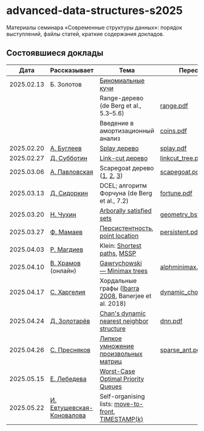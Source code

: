 # advanced-data-structures-s2025
Материалы семинара «Современные структуры данных»: порядок выступлений, файлы статей, краткие содержания докладов.

## Состоявшиеся доклады


|    Дата    |  Рассказывает  |  Тема  |  Пересказ  |
|------------|----------------|--------|------------|
| 2025.02.13 | Б. Золотов | [Биномиальные кучи](https://neerc.ifmo.ru/wiki/index.php?title=%D0%91%D0%B8%D0%BD%D0%BE%D0%BC%D0%B8%D0%B0%D0%BB%D1%8C%D0%BD%D0%B0%D1%8F_%D0%BA%D1%83%D1%87%D0%B0) | |
| | | Range-дерево (de Berg et al., 5.3–5.6) | [range.pdf](https://github.com/boris-a-zolotov/advanced-data-structures-s2025/blob/main/summaries/range.pdf) |
| | | Введение в амортизационный анализ | [coins.pdf](https://github.com/boris-a-zolotov/advanced-data-structures-s2025/blob/main/summaries/coins.pdf) |
| 2025.02.20 | [А. Буглеев](https://t.me/handelluss) | [Splay дерево](https://www.cs.cmu.edu/~sleator/papers/self-adjusting.pdf) | [splay.pdf](https://github.com/boris-a-zolotov/advanced-data-structures-s2025/blob/main/summaries/splay.pdf) |
| 2025.02.27 | [Д. Субботин](https://t.me/endimaa) | [Link-cut дерево](https://www.cs.cmu.edu/~sleator/papers/dynamic-trees.pdf) | [linkcut_tree.pdf](https://github.com/boris-a-zolotov/advanced-data-structures-s2025/blob/main/summaries/linkcut_tree.pdf) |
| 2025.03.06 | [А. Павловская](https://t.me/yungeiren) | Scapegoat дерево ([1](https://people.csail.mit.edu/rivest/pubs/GR93.pdf), [2](https://github.com/boris-a-zolotov/course-ads-s20/blob/master/main.pdf), [3](https://neerc.ifmo.ru/wiki/index.php?title=Scapegoat_Tree)) | [scapegoat.pdf](https://github.com/boris-a-zolotov/advanced-data-structures-s2025/blob/main/summaries/scapegoat.pdf) |
| 2025.03.13 | [Д. Сидоркин](https://t.me/sid00r) | DCEL; алгоритм Форчуна (de Berg et al., 7.2) | [fortune.pdf](https://github.com/boris-a-zolotov/advanced-data-structures-s2025/blob/main/summaries/fortune.pdf) |
| 2025.03.20 | [Н. Чухин](https://t.me/hamerfall) | [Arborally satisfied sets](https://erikdemaine.org/papers/BST_SODA2009/paper.pdf) | [geometry_bst.pdf](https://github.com/boris-a-zolotov/advanced-data-structures-s2025/blob/main/summaries/geometry_bst.pdf) |
| 2025.03.27 | [Ф. Мамаев](https://t.me/graphtreeheap) | [Персистентность](https://www.cs.cmu.edu/~sleator/papers/another-persistence.pdf), [point location](https://dl.acm.org/doi/pdf/10.1145/6138.6151) | [persistent.pdf](https://github.com/boris-a-zolotov/advanced-data-structures-s2025/blob/main/summaries/persistent.pdf) |
| 2025.04.03 | [Р. Магдиев](https://t.me/RichyRussel) | Klein: [Shortest paths](https://planarity.org/Klein_shortest_paths_with_nonnegative_lengths.pdf), [MSSP](https://planarity.org/Klein_multiple_source_shortest_paths.pdf) | |
| 2025.04.10 | [В. Храмов](https://t.me/desargues) (онлайн) | [Gawrychowski — Minimax trees](https://scispace.com/pdf/alphabetic-minimax-trees-in-linear-time-1z4nruuofn.pdf) | [alphminimax.pdf](https://github.com/boris-a-zolotov/advanced-data-structures-s2025/blob/main/summaries/alphminimax.pdf) |
| 2025.04.17 | [С. Харгелия](https://t.me/unstoppablechillmachine) | Хордальные графы ([Ibarra 2008](https://github.com/boris-a-zolotov/advanced-data-structures-s2025/blob/main/pdf/ibarra2008.pdf), Banerjee et al. 2018) | [dynamic_chordality.pdf](https://github.com/boris-a-zolotov/advanced-data-structures-s2025/blob/main/summaries/dynamic_chordality.pdf) |
| 2025.04.24 | [Д. Золотарёв](https://t.me/DanzillaMaster) | [Chan's dynamic nearest neighbor structure](https://tmc.web.engr.illinois.edu/dch3d.pdf) | [dnn.pdf](https://github.com/boris-a-zolotov/advanced-data-structures-s2025/blob/main/summaries/dnn.pdf) |
| 2025.04.26 | [С. Пресняков](https://t.me/rilez67) | [Липкое умножение произвольных матриц](https://arxiv.org/pdf/2408.04613) | [sparse_ant.pdf](https://github.com/boris-a-zolotov/advanced-data-structures-s2025/blob/main/summaries/sparse_ant.pdf) |
| 2025.05.15 | [Е. Лебедева](https://t.me/KatirinaLe) | [Worst-Case Optimal Priority Queues](https://arxiv.org/pdf/1112.0993) | |
| 2025.05.22 | [И. Евтушевская-Коновалова](https://t.me/CoZhan) | Self-organising lists: [move-to-front](https://www14.in.tum.de/personen/albers/papers/chapter.pdf), [TIMESTAMP(*k*)](https://citeseerx.ist.psu.edu/document?repid=rep1&type=pdf&doi=4d989d1905cc5d341fa8698e6a715fec22bfe2cd) | |
